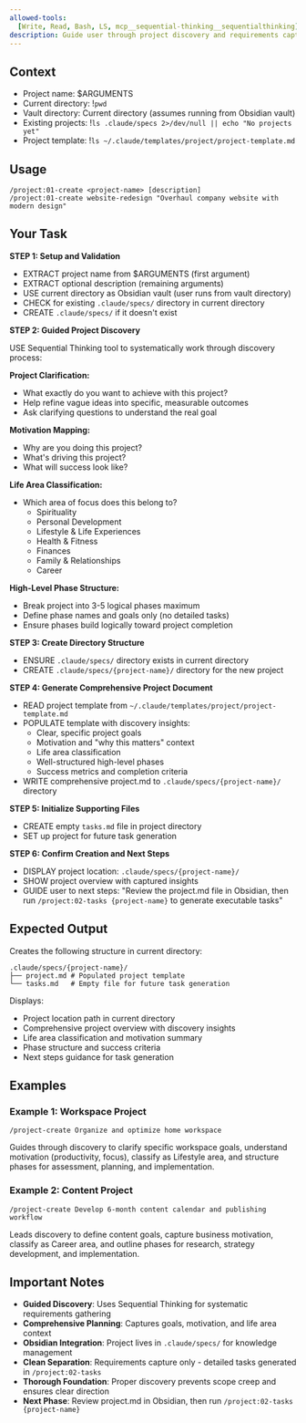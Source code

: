 ```yaml
---
allowed-tools:
  [Write, Read, Bash, LS, mcp__sequential-thinking__sequentialthinking]
description: Guide user through project discovery and requirements capture in Obsidian vault
---
```


## Context

- Project name: $ARGUMENTS
- Current directory: !`pwd`
- Vault directory: Current directory (assumes running from Obsidian vault)
- Existing projects: !`ls .claude/specs 2>/dev/null || echo "No projects yet"`
- Project template: !`ls ~/.claude/templates/project/project-template.md`

## Usage

```
/project:01-create <project-name> [description]
/project:01-create website-redesign "Overhaul company website with modern design"
```

## Your Task

**STEP 1: Setup and Validation**

- EXTRACT project name from $ARGUMENTS (first argument)
- EXTRACT optional description (remaining arguments)
- USE current directory as Obsidian vault (user runs from vault directory)
- CHECK for existing `.claude/specs/` directory in current directory
- CREATE `.claude/specs/` if it doesn't exist

**STEP 2: Guided Project Discovery**

USE Sequential Thinking tool to systematically work through discovery process:

**Project Clarification:**

- What exactly do you want to achieve with this project?
- Help refine vague ideas into specific, measurable outcomes
- Ask clarifying questions to understand the real goal

**Motivation Mapping:**

- Why are you doing this project?
- What's driving this project?
- What will success look like?

**Life Area Classification:**

- Which area of focus does this belong to?
  - Spirituality
  - Personal Development
  - Lifestyle & Life Experiences
  - Health & Fitness
  - Finances
  - Family & Relationships
  - Career

**High-Level Phase Structure:**

- Break project into 3-5 logical phases maximum
- Define phase names and goals only (no detailed tasks)
- Ensure phases build logically toward project completion

**STEP 3: Create Directory Structure**

- ENSURE `.claude/specs/` directory exists in current directory
- CREATE `.claude/specs/{project-name}/` directory for the new project

**STEP 4: Generate Comprehensive Project Document**

- READ project template from `~/.claude/templates/project/project-template.md`
- POPULATE template with discovery insights:
  - Clear, specific project goals
  - Motivation and "why this matters" context
  - Life area classification
  - Well-structured high-level phases
  - Success metrics and completion criteria
- WRITE comprehensive project.md to `.claude/specs/{project-name}/` directory

**STEP 5: Initialize Supporting Files**

- CREATE empty `tasks.md` file in project directory
- SET up project for future task generation

**STEP 6: Confirm Creation and Next Steps**

- DISPLAY project location: `.claude/specs/{project-name}/`
- SHOW project overview with captured insights
- GUIDE user to next steps: "Review the project.md file in Obsidian, then run `/project:02-tasks {project-name}` to generate executable tasks"

## Expected Output

Creates the following structure in current directory:

```
.claude/specs/{project-name}/
├── project.md # Populated project template
└── tasks.md   # Empty file for future task generation
```

Displays:

- Project location path in current directory
- Comprehensive project overview with discovery insights
- Life area classification and motivation summary
- Phase structure and success criteria
- Next steps guidance for task generation

## Examples

### Example 1: Workspace Project

```
/project-create Organize and optimize home workspace

```

Guides through discovery to clarify specific workspace goals, understand motivation (productivity, focus), classify as Lifestyle area, and structure phases for assessment, planning, and implementation.

### Example 2: Content Project

```
/project-create Develop 6-month content calendar and publishing workflow

```

Leads discovery to define content goals, capture business motivation, classify as Career area, and outline phases for research, strategy development, and implementation.

## Important Notes

- **Guided Discovery**: Uses Sequential Thinking for systematic requirements gathering
- **Comprehensive Planning**: Captures goals, motivation, and life area context
- **Obsidian Integration**: Project lives in `.claude/specs/` for knowledge management
- **Clean Separation**: Requirements capture only - detailed tasks generated in `/project:02-tasks`
- **Thorough Foundation**: Proper discovery prevents scope creep and ensures clear direction
- **Next Phase**: Review project.md in Obsidian, then run `/project:02-tasks {project-name}`
